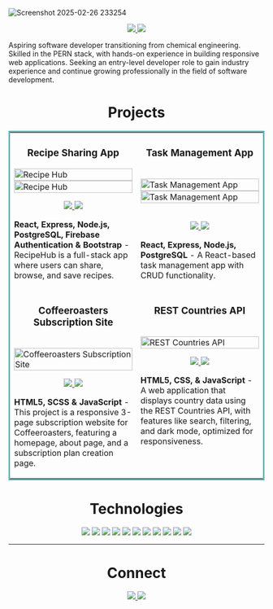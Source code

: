 ![Screenshot 2025-02-26 233254](https://github.com/user-attachments/assets/ca608f0a-95fe-4987-a8dd-384362977018)

<p align="center">
  <a href="https://kumanan1731.vercel.app/" target="_blank">
    <img src="https://img.shields.io/static/v1?label=|&message=WEBSITE&color=23555f&style=plastic&logo=react&logo-color=white"/>
  </a>
  <a href="https://www.linkedin.com/in/kumanan-eswaran" target="_blank">
    <img src="https://img.shields.io/static/v1?label=|&message=LINKED-IN&color=cdf998&style=plastic&logo=linkedin&logo-color=white"/>
  </a>
</p>

Aspiring software developer transitioning from chemical engineering. Skilled in the PERN stack, with hands-on experience in building responsive web applications. Seeking an entry-level developer role to gain industry experience and continue growing professionally in the field of software development.

<h1 align="center">Projects</h1>
<table bordercolor="#66b2b2">

<tr>
    <td width="50%" valign="top">
      <h3 align="center">Recipe Sharing App</h3>
<!--         <br /> -->
        <a target="_blank" href="https://recipe-sharing-app-mu.vercel.app/">
            <img src="https://i.postimg.cc/DzHc1vBv/recipe-sharing-app-mu-vercel-app-1.png" width="100%" alt="Recipe Hub"/>
        </a>
        <a target="_blank" href="https://recipe-sharing-app-mu.vercel.app/">
            <img src="https://i.postimg.cc/rsPhZ194/recipe-sharing-app-mu-vercel-app-search-recipe2.png" width="100%" alt="Recipe Hub"/>
        </a>
<!--         <br /> -->
        <p align="center">
          
  <a href="https://github.com/KumananEswaran/recipe-sharing-app" target="_blank">
    <img src="https://img.shields.io/static/v1?label=|&message=REPO&color=23555f&style=plastic&logo=github&logo-color=white"/>
  </a>  
  <a href="https://recipe-sharing-app-mu.vercel.app/" target="_blank">
    <img src="https://img.shields.io/static/v1?label=|&message=WEBSITE&color=cdf998&style=plastic&logo=wordpress&logo-color=white"/>
  </a>
      </p>
        <p><strong>React, Express, Node.js, PostgreSQL, Firebase Authentication & Bootstrap</strong> - RecipeHub is a full-stack app where users can share, browse, and save recipes.  </p>
    </td>
    <td width="50%" valign="top">
      <h3 align="center">Task Management App</h3>
        <br />
      <a target="_blank" href="https://task-management-app-jet-nine.vercel.app/">
            <img src="https://i.postimg.cc/P5yHPVby/task-management-app-jet-nine-vercel-app.png" width="100%"  alt="Task Management App"/>
        </a>
        <a target="_blank" href="https://task-management-app-jet-nine.vercel.app/">
            <img src="https://i.postimg.cc/jSw2Nb5c/task-management-app-jet-nine-vercel-app-tasks.png" width="100%"  alt="Task Management App"/>
        </a>
        <br />
        <p align="center">
        <br />  
  <a href="https://github.com/KumananEswaran/task-management-app" target="_blank">
    <img src="https://img.shields.io/static/v1?label=|&message=REPO&color=23555f&style=plastic&logo=github&logo-color=white"/>
  </a>
  <a href="https://task-management-app-jet-nine.vercel.app/" target="_blank">
    <img src="https://img.shields.io/static/v1?label=|&message=WEBSITE&color=cdf998&style=plastic&logo=wordpress&logo-color=white"/>
  </a>
      </p>
        <p><strong>React, Express, Node.js, PostgreSQL</strong> - A React-based task management app with CRUD functionality. </p>
    </td>
  </tr>

  <tr>
    <td width="50%" valign="top">
      <h3 align="center">Coffeeroasters Subscription Site</h3>
        <br />
        <a target="_blank" href="https://coffeeroasters-fm-challenge.netlify.app/">
            <img src="https://i.postimg.cc/GpwPcJSv/coffeeroasters-fm-challenge-netlify-app.png" width="100%" alt="Coffeeroasters Subscription Site"/>
        </a>
        <br />
        <p align="center">
          
  <a href="https://github.com/KumananEswaran/coffeeroasters" target="_blank">
    <img src="https://img.shields.io/static/v1?label=|&message=REPO&color=23555f&style=plastic&logo=github&logo-color=white"/>
  </a>  
  <a href="https://coffeeroasters-fm-challenge.netlify.app/" target="_blank">
    <img src="https://img.shields.io/static/v1?label=|&message=WEBSITE&color=cdf998&style=plastic&logo=wordpress&logo-color=white"/>
  </a>
      </p>
        <p><strong>HTML5, SCSS & JavaScript</strong> - This project is a responsive 3-page subscription website for Coffeeroasters, featuring a homepage, about page, and a subscription plan creation page.</p>
    </td>
<td width="50%" valign="top">
      <h3 align="center">REST Countries API</h3>
        <br />
      <a target="_blank" href="https://country-rest-api-frontendmentor.netlify.app/">
            <img src="https://i.postimg.cc/Y0njr6bk/country-rest-api-frontendmentor-netlify-app-1.png" width="100%"  alt="REST Countries API"/>
        </a>
        <br />
        <p align="center">
          
  <a href="https://github.com/KumananEswaran/rest-countries-api" target="_blank">
    <img src="https://img.shields.io/static/v1?label=|&message=REPO&color=23555f&style=plastic&logo=github&logo-color=white"/>
  </a>
  <a href="https://country-rest-api-frontendmentor.netlify.app/" target="_blank">
    <img src="https://img.shields.io/static/v1?label=|&message=WEBSITE&color=cdf998&style=plastic&logo=wordpress&logo-color=white"/>
  </a>
      </p>
        <p><strong>HTML5, CSS, & JavaScript</strong> - A web application that displays country data using the REST Countries API, with features like search, filtering, and dark mode, optimized for responsiveness.       </p>
    </td>
  </tr>
</table>


<h1 align="center">Technologies</h1>


<p align="center">
    <img src="https://img.shields.io/static/v1?label=|&message=JAVASCRIPT&color=3c7f5d&style=plastic&logo=javascript"/>
    <img src="https://img.shields.io/static/v1?label=|&message=REACT.JS&color=4a935c&style=plastic&logo=react"/>
    <img src="https://img.shields.io/static/v1?label=|&message=POSTGRESQL&color=3a5f73&style=plastic&logo=postgresql"/>
    <img src="https://img.shields.io/static/v1?label=|&message=NODE.JS&color=3c7f5d&style=plastic&logo=node.js"/>
    <img src="https://img.shields.io/static/v1?label=|&message=EXPRESS&color=2c4e4a&style=plastic&logo=express"/>
    <img src="https://img.shields.io/static/v1?label=|&message=GIT&color=cbb148&style=plastic&logo=git"/>
    <img src="https://img.shields.io/static/v1?label=|&message=FIREBASE&color=ffa611&style=plastic&logo=firebase"/>
    <img src="https://img.shields.io/static/v1?label=|&message=BOOTSTRAP&color=316c5e&style=plastic&logo=bootstrap"/>
    <img src="https://img.shields.io/static/v1?label=|&message=HTML5&color=23555f&style=plastic&logo=html5"/>
    <img src="https://img.shields.io/static/v1?label=|&message=CSS3&color=285f65&style=plastic&logo=css3"/>
    <img src="https://img.shields.io/static/v1?label=|&message=SASS&color=2b625f&style=plastic&logo=sass"/>
   
</p>



---


<h1 align="center">Connect</h1>



<p align="center">
  <a href="https://kumanan1731.vercel.app/" target="_blank">
    <img src="https://img.shields.io/static/v1?label=|&message=WEBSITE&color=23555f&style=plastic&logo=react&logo-color=white"/>
  </a>
  <a href="https://www.linkedin.com/in/kumanan-eswaran" target="_blank">
    <img src="https://img.shields.io/static/v1?label=|&message=LINKED-IN&color=cdf998&style=plastic&logo=linkedin&logo-color=white"/>
  </a>
</p>
